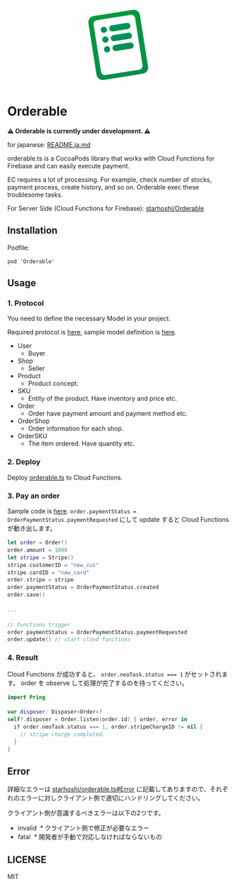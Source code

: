 <p align="center">
    <img src="https://raw.githubusercontent.com/starhoshi/orderable.ts/master/docs/logo.png" width='180px' />
</p>

# Orderable

<b>⚠️ Orderable is currently under development. ⚠️</b>

for japanese: [README\.ja\.md](https://github.com/starhoshi/Orderable/blob/master/README.ja.md)

orderable.ts is a CocoaPods library that works with Cloud Functions for Firebase and can easily execute payment.

EC requires a lot of processing. For example, check number of stocks, payment process, create history, and so on. Orderable exec these troublesome tasks.

For Server Side (Cloud Functions for Firebase): [starhoshi/Orderable](https://github.com/starhoshi/Orderable)

## Installation

Podfile:

```
pod 'Orderable'
```

## Usage

### 1. Protocol

You need to define the necessary Model in your project.

Required protocol is [here](https://github.com/starhoshi/Orderable/blob/master/Orderable/Order.swift), sample model definition is [here](https://github.com/starhoshi/Orderable/blob/master/SampleModel/Model.swift).

* User
  * Buyer
* Shop
  * Seller
* Product
  * Product concept.
* SKU
  * Entity of the product. Have inventory and price etc.
* Order
  * Order have payment amount and payment method etc.
* OrderShop
  * Order information for each shop.
* OrderSKU
  * The item ordered. Have quantity etc.


### 2. Deploy

Deploy [orderable.ts](https://github.com/starhoshi/Orderable.ts) to Cloud Functions.

### 3. Pay an order

Sample code is [here](https://github.com/starhoshi/Orderable/blob/master/Demo/ViewController.swift). `order.paymentStatus = OrderPaymentStatus.paymentRequested` にして update すると Cloud Functions が動き出します。

```swift
let order = Order()
order.amount = 1000
let stripe = Stripe()
stripe.customerID = "new_cus"
stripe.cardID = "new_card"
order.stripe = stripe
order.paymentStatus = OrderPaymentStatus.created
order.save()

...

// functions trigger
order.paymentStatus = OrderPaymentStatus.paymentRequested
order.update() // start cloud functions
```

### 4. Result

Cloud Functions が成功すると、 `order.neoTask.status === 1` がセットされます。 order を observe して処理が完了するのを待ってください。

```swift
import Pring

var disposer: Disposer<Order>?
self?.disposer = Order.listen(order.id) { order, error in
  if order.neoTask.status === 1, order.stripeChargeID != nil {
    // stripe charge completed.
  }
}
```

## Error

詳細なエラーは [starhoshi/orderable\.ts#Error](https://github.com/starhoshi/orderable.ts#neotask) に記載してありますので、それぞれのエラーに対しクライアント側で適切にハンドリングしてください。

クライアント側が意識するべきエラーは以下の2つです。

* invalid
  * クライアント側で修正が必要なエラー
* fatal
  * 開発者が手動で対応しなければならないもの

## LICENSE

MIT
